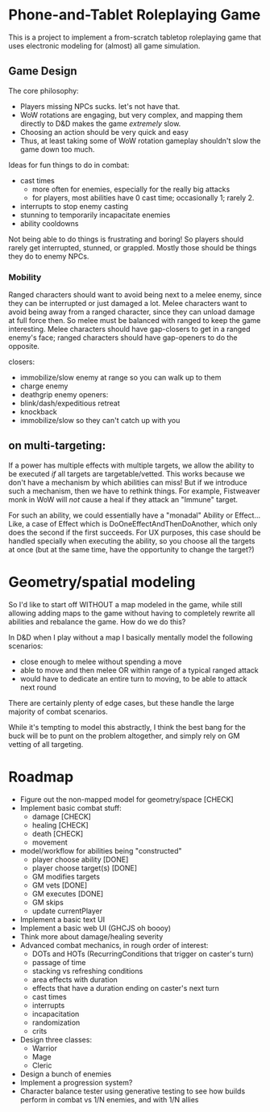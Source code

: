 # Phone-and-Tablet Roleplaying Game

This is a project to implement a from-scratch tabletop roleplaying game that
uses electronic modeling for (almost) all game simulation.

## Game Design

The core philosophy:

- Players missing NPCs sucks. let's not have that.
- WoW rotations are engaging, but very complex, and mapping them directly to D&D
  makes the game *extremely* slow.
- Choosing an action should be very quick and easy
- Thus, at least taking some of WoW rotation gameplay shouldn't slow the game
  down too much.

Ideas for fun things to do in combat:

- cast times
  - more often for enemies, especially for the really big attacks
  - for players, most abilities have 0 cast time; occasionally 1; rarely 2.
- interrupts to stop enemy casting
- stunning to temporarily incapacitate enemies
- ability cooldowns

Not being able to do things is frustrating and boring! So players should rarely
get interrupted, stunned, or grappled. Mostly those should be things they do to
enemy NPCs.

### Mobility

Ranged characters should want to avoid being next to a melee enemy, since they
can be interrupted or just damaged a lot. Melee characters want to avoid being
away from a ranged character, since they can unload damage at full force then.
So melee must be balanced with ranged to keep the game interesting. Melee
characters should have gap-closers to get in a ranged enemy's face; ranged
characters should have gap-openers to do the opposite.

closers:
- immobilize/slow enemy at range so you can walk up to them
- charge enemy
- deathgrip enemy
openers:
- blink/dash/expeditious retreat
- knockback
- immobilize/slow so they can't catch up with you


## on multi-targeting:

If a power has multiple effects with multiple targets, we allow the ability to
be executed *if* all targets are targetable/vetted. This works because we don't
have a mechanism by which abilities can miss! But if we introduce such a
mechanism, then we have to rethink things. For example, Fistweaver monk in WoW
will *not* cause a heal if they attack an "Immune" target.

For such an ability, we could essentially have a "monadal" Ability or Effect...
Like, a case of Effect which is DoOneEffectAndThenDoAnother, which only does the
second if the first succeeds. For UX purposes, this case should be handled
specially when executing the ability, so you choose all the targets at once (but
at the same time, have the opportunity to change the target?)

# Geometry/spatial modeling

So I'd like to start off WITHOUT a map modeled in the game, while still allowing
adding maps to the game without having to completely rewrite all abilities and
rebalance the game. How do we do this?

In D&D when I play without a map I basically mentally model the following
scenarios:

- close enough to melee without spending a move
- able to move and then melee OR within range of a typical ranged attack
- would have to dedicate an entire turn to moving, to be able to attack next
  round

There are certainly plenty of edge cases, but these handle the large majority of
combat scenarios.

While it's tempting to model this abstractly, I think the best bang for the buck
will be to punt on the problem altogether, and simply rely on GM vetting of all
targeting.

# Roadmap

- Figure out the non-mapped model for geometry/space [CHECK]
- Implement basic combat stuff:
  - damage [CHECK]
  - healing [CHECK]
  - death [CHECK]
  - movement
- model/workflow for abilities being "constructed"
  - player choose ability [DONE]
  - player choose target(s) [DONE]
  - GM modifies targets
  - GM vets [DONE]
  - GM executes [DONE]
  - GM skips
  - update currentPlayer
- Implement a basic text UI
- Implement a basic web UI (GHCJS oh boooy)
- Think more about damage/healing severity
- Advanced combat mechanics, in rough order of interest:
  - DOTs and HOTs (RecurringConditions that trigger on caster's turn)
  - passage of time
  - stacking vs refreshing conditions
  - area effects with duration
  - effects that have a duration ending on caster's next turn
  - cast times
  - interrupts
  - incapacitation
  - randomization
  - crits
- Design three classes:
  - Warrior
  - Mage
  - Cleric
- Design a bunch of enemies
- Implement a progression system?
- Character balance tester using generative testing to see how builds perform
  in combat vs 1/N enemies, and with 1/N allies
